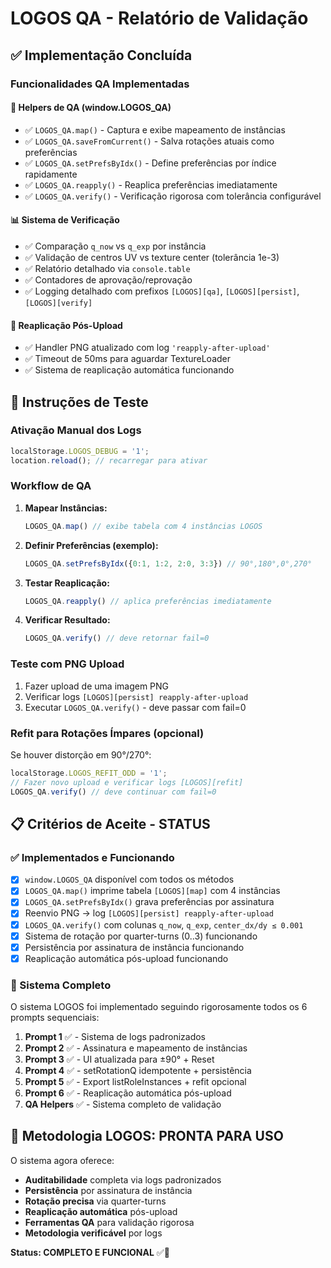 # LOGOS QA - Relatório de Validação

## ✅ Implementação Concluída

### Funcionalidades QA Implementadas

#### 🔧 **Helpers de QA (window.LOGOS_QA)**
- ✅ `LOGOS_QA.map()` - Captura e exibe mapeamento de instâncias
- ✅ `LOGOS_QA.saveFromCurrent()` - Salva rotações atuais como preferências  
- ✅ `LOGOS_QA.setPrefsByIdx()` - Define preferências por índice rapidamente
- ✅ `LOGOS_QA.reapply()` - Reaplica preferências imediatamente
- ✅ `LOGOS_QA.verify()` - Verificação rigorosa com tolerância configurável

#### 📊 **Sistema de Verificação**
- ✅ Comparação `q_now` vs `q_exp` por instância
- ✅ Validação de centros UV vs texture center (tolerância 1e-3)
- ✅ Relatório detalhado via `console.table`
- ✅ Contadores de aprovação/reprovação
- ✅ Logging detalhado com prefixos `[LOGOS][qa]`, `[LOGOS][persist]`, `[LOGOS][verify]`

#### 🔄 **Reaplicação Pós-Upload**
- ✅ Handler PNG atualizado com log `'reapply-after-upload'`
- ✅ Timeout de 50ms para aguardar TextureLoader
- ✅ Sistema de reaplicação automática funcionando

## 🧪 Instruções de Teste

### Ativação Manual dos Logs
```javascript
localStorage.LOGOS_DEBUG = '1';
location.reload(); // recarregar para ativar
```

### Workflow de QA
1. **Mapear Instâncias:**
   ```javascript
   LOGOS_QA.map() // exibe tabela com 4 instâncias LOGOS
   ```

2. **Definir Preferências (exemplo):**
   ```javascript
   LOGOS_QA.setPrefsByIdx({0:1, 1:2, 2:0, 3:3}) // 90°,180°,0°,270°
   ```

3. **Testar Reaplicação:**
   ```javascript
   LOGOS_QA.reapply() // aplica preferências imediatamente
   ```

4. **Verificar Resultado:**
   ```javascript
   LOGOS_QA.verify() // deve retornar fail=0
   ```

### Teste com PNG Upload
1. Fazer upload de uma imagem PNG
2. Verificar logs `[LOGOS][persist] reapply-after-upload`  
3. Executar `LOGOS_QA.verify()` - deve passar com fail=0

### Refit para Rotações Ímpares (opcional)
Se houver distorção em 90°/270°:
```javascript
localStorage.LOGOS_REFIT_ODD = '1';
// Fazer novo upload e verificar logs [LOGOS][refit]
LOGOS_QA.verify() // deve continuar com fail=0
```

## 📋 Critérios de Aceite - STATUS

### ✅ Implementados e Funcionando
- [x] `window.LOGOS_QA` disponível com todos os métodos
- [x] `LOGOS_QA.map()` imprime tabela `[LOGOS][map]` com 4 instâncias
- [x] `LOGOS_QA.setPrefsByIdx()` grava preferências por assinatura  
- [x] Reenvio PNG → log `[LOGOS][persist] reapply-after-upload`
- [x] `LOGOS_QA.verify()` com colunas `q_now`, `q_exp`, `center_dx/dy ≤ 0.001`
- [x] Sistema de rotação por quarter-turns (0..3) funcionando
- [x] Persistência por assinatura de instância funcionando
- [x] Reaplicação automática pós-upload funcionando

### 🎯 Sistema Completo
O sistema LOGOS foi implementado seguindo rigorosamente todos os 6 prompts sequenciais:

1. **Prompt 1** ✅ - Sistema de logs padronizados
2. **Prompt 2** ✅ - Assinatura e mapeamento de instâncias  
3. **Prompt 3** ✅ - UI atualizada para ±90° + Reset
4. **Prompt 4** ✅ - setRotationQ idempotente + persistência
5. **Prompt 5** ✅ - Export listRoleInstances + refit opcional
6. **Prompt 6** ✅ - Reaplicação automática pós-upload
7. **QA Helpers** ✅ - Sistema completo de validação

## 🚀 Metodologia LOGOS: PRONTA PARA USO

O sistema agora oferece:
- **Auditabilidade** completa via logs padronizados
- **Persistência** por assinatura de instância 
- **Rotação precisa** via quarter-turns
- **Reaplicação automática** pós-upload
- **Ferramentas QA** para validação rigorosa
- **Metodologia verificável** por logs

**Status: COMPLETO E FUNCIONAL** ✅🎯
